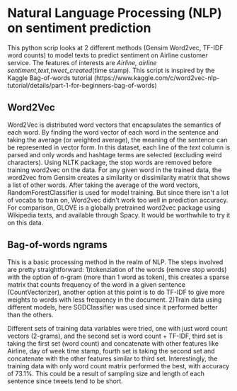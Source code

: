 # Natural Language Processing (NLP) on sentiment prediction

<p> This python scrip looks at 2 different methods (Gensim Word2vec, TF-IDF word counts) to model texts to predict sentiment on Airline customer service. The features of interests are <i> Airline, airline sentiment,text,tweet_created</i>(time stamp). This script is inspired by the Kaggle Bag-of-words tutorial (https://www.kaggle.com/c/word2vec-nlp-tutorial/details/part-1-for-beginners-bag-of-words)</p>

## Word2Vec ##
<p> Word2Vec is distributed word vectors that encapsulates the semantics of each word. By finding the word vector of each word in the sentence and taking the average (or weighted average), the meaning of the sentence can be represented in vector form. In this dataset, each line of the <i>text</i> column is parsed and only words and hashtage terms are selected (excluding weird characters). Using NLTK package, the stop words are removed before training word2vec on the data. For any given word in the trained data, the word2vec from Gensim creates a similarity or dissimilarity matrix that shows a list of other words. After taking the average of the word vectors, RandomForestClassifier is used for model training. But since there isn't a lot of vocabs to train on, Word2vec didn't work too well in prediction accuracy. For comparison, GLOVE is a globally pretrained word2vec package using Wikipedia texts, and available through Spacy. It would be worthwhile to try it on this data.</p>

## Bag-of-words ngrams ##
<p> This is a basic processing method in the realm of NLP. The steps involved are pretty straightforward: 1)tokenziation of the words (remove stop words) with the option of n-gram (more than 1 word as token), this creates a sparse matrix that counts frequency of the word in a given sentence (CountVectorizer), another option at this point is to do TF-IDF to give more weights to words with less frequency in the document. 2)Train data using different models, here SGDClassifier was used since it performed better than the others. </p>
<p> Different sets of training data variables were tried, one with just word count vectors (2-grams), and the second set is word count + TF-IDF, third set is taking the first set (word count) and concatenate with other features like Airline, day of week time stamp, fourth set is taking the second set and concatenate with the other features similar to third set. Interestingly, the training data with only word count matrix performed the best, with accuracy of 73.1%. This could be a result of sampling size and length of each sentence since tweets tend to be short.
